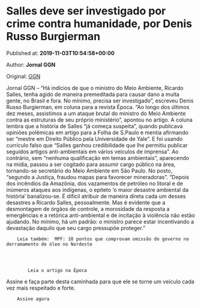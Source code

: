 
# Salles deve ser investigado por crime contra humanidade, por Denis Russo Burgierman

Published at: **2019-11-03T10:54:58+00:00**

Author: **Jornal GGN**

Original: [GGN](https://jornalggn.com.br/meio-ambiente/salles-deve-ser-investigado-por-crime-contra-humanidade-por-denis-russo-burgierman/)

Jornal GGN – “Há indícios de que o ministro do Meio Ambiente, Ricardo Salles, tenha agido de maneira premeditada para causar dano a muita gente, no Brasil e fora. No mínimo, precisa ser investigado”, escreveu Denis Russo Burgierman, em coluna para a revista Época. “Ao longo dos últimos dez meses, assistimos a um ataque brutal do ministro do Meio Ambiente contra as estruturas de seu próprio ministério”, apontou no artigo.
A coluna lembra que a história de Salles “já começa suspeita”, quando publicava opiniões polêmicas em artigo para a Folha de S.Paulo e mentia afirmando ser “mestre em Direito Público pela Universidade de Yale”. E foi usando currículo falso que “Salles ganhou credibilidade que lhe permitiu publicar seguidos artigos anti-ambientais em vários veículos de imprensa”.
Ao contrário, sem “nenhuma qualificação em temas ambientais”, aparecendo na mídia, passou a ser cogitado para assumir cargo público na área, tornando-se secretário do Meio Ambiente em São Paulo. No posto, “segundo a Justiça, fraudou mapas para favorecer mineradoras”.
“Depois dos incêndios da Amazônia, dos vazamentos de petróleo no litoral e de inúmeros ataques aos indígenas, o epíteto ‘o maior desastre ambiental da história’ banalizou-se. É difícil atribuir de maneira direta cada um desses desastres a Ricardo Salles, pessoalmente. Mas é evidente que a desmontagem de órgãos de controle, a morosidade da resposta a emergências e a retórica anti-ambiental e de incitação à violência não estão ajudando. No mínimo, há um padrão: o ministro parece estar incentivando a devastação daquilo que seu cargo pressupõe proteger.”

        Leia também:  MPF: 10 pontos que comprovam omissão do governo no derramamento de óleo no Nordeste
      

        
          
            Leia o artigo na Época
          
        
      
Assine e faça parte desta caminhada para que ele se torne um veículo cada vez mais respeitado e forte.

        Assine agora
      
